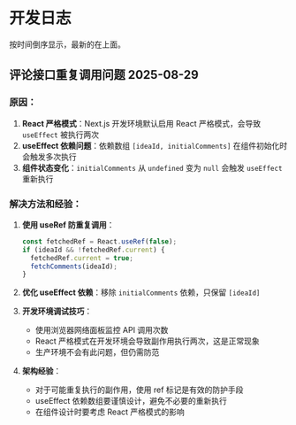 # 开发日志
按时间倒序显示，最新的在上面。

## 评论接口重复调用问题  2025-08-29
### 原因：
1. **React 严格模式**：Next.js 开发环境默认启用 React 严格模式，会导致 `useEffect` 被执行两次
2. **useEffect 依赖问题**：依赖数组 `[ideaId, initialComments]` 在组件初始化时会触发多次执行
3. **组件状态变化**：`initialComments` 从 `undefined` 变为 `null` 会触发 `useEffect` 重新执行

### 解决方法和经验：
1. **使用 useRef 防重复调用**：
   ```typescript
   const fetchedRef = React.useRef(false);
   if (ideaId && !fetchedRef.current) {
     fetchedRef.current = true;
     fetchComments(ideaId);
   }
   ```

2. **优化 useEffect 依赖**：移除 `initialComments` 依赖，只保留 `[ideaId]`

3. **开发环境调试技巧**：
   - 使用浏览器网络面板监控 API 调用次数
   - React 严格模式在开发环境会导致副作用执行两次，这是正常现象
   - 生产环境不会有此问题，但仍需防范

4. **架构经验**：
   - 对于可能重复执行的副作用，使用 ref 标记是有效的防护手段
   - useEffect 依赖数组要谨慎设计，避免不必要的重新执行
   - 在组件设计时要考虑 React 严格模式的影响